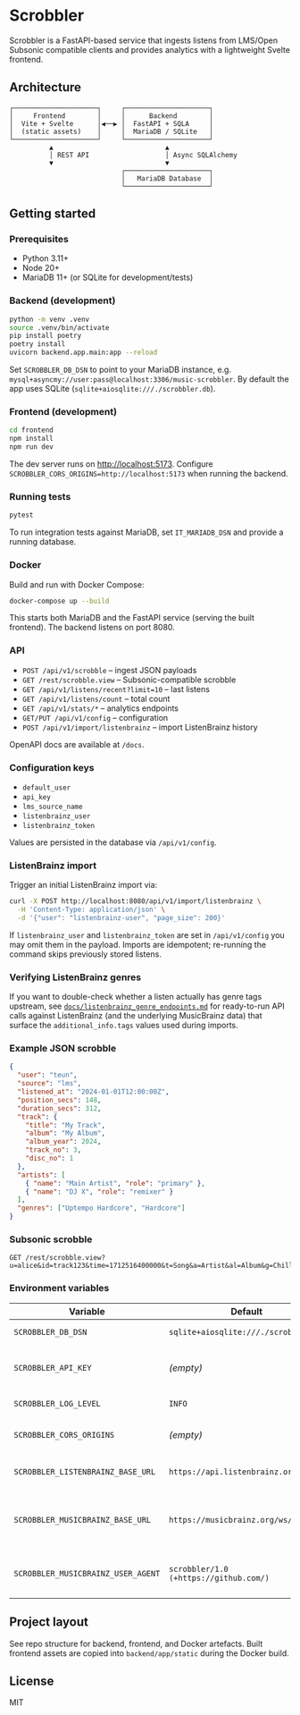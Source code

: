 # Scrobbler

Scrobbler is a FastAPI-based service that ingests listens from LMS/Open Subsonic compatible clients and provides analytics with a lightweight Svelte frontend.

## Architecture

```
┌─────────────────────┐     ┌─────────────────────┐
│     Frontend        │     │      Backend        │
│  Vite + Svelte      │◀──▶ │  FastAPI + SQLA     │
│  (static assets)    │     │  MariaDB / SQLite   │
└─────────────────────┘     └─────────────────────┘
          ▲                            ▲
          │ REST API                   │ Async SQLAlchemy
          ▼                            ▼
                            ┌─────────────────────┐
                            │   MariaDB Database  │
                            └─────────────────────┘
```

## Getting started

### Prerequisites

* Python 3.11+
* Node 20+
* MariaDB 11+ (or SQLite for development/tests)

### Backend (development)

```bash
python -m venv .venv
source .venv/bin/activate
pip install poetry
poetry install
uvicorn backend.app.main:app --reload
```

Set `SCROBBLER_DB_DSN` to point to your MariaDB instance, e.g. `mysql+asyncmy://user:pass@localhost:3306/music-scrobbler`. By default the app uses SQLite (`sqlite+aiosqlite:///./scrobbler.db`).

### Frontend (development)

```bash
cd frontend
npm install
npm run dev
```

The dev server runs on <http://localhost:5173>. Configure `SCROBBLER_CORS_ORIGINS=http://localhost:5173` when running the backend.

### Running tests

```bash
pytest
```

To run integration tests against MariaDB, set `IT_MARIADB_DSN` and provide a running database.

### Docker

Build and run with Docker Compose:

```bash
docker-compose up --build
```

This starts both MariaDB and the FastAPI service (serving the built frontend). The backend listens on port 8080.

### API

* `POST /api/v1/scrobble` – ingest JSON payloads
* `GET /rest/scrobble.view` – Subsonic-compatible scrobble
* `GET /api/v1/listens/recent?limit=10` – last listens
* `GET /api/v1/listens/count` – total count
* `GET /api/v1/stats/*` – analytics endpoints
* `GET/PUT /api/v1/config` – configuration
* `POST /api/v1/import/listenbrainz` – import ListenBrainz history

OpenAPI docs are available at `/docs`.

### Configuration keys

* `default_user`
* `api_key`
* `lms_source_name`
* `listenbrainz_user`
* `listenbrainz_token`

Values are persisted in the database via `/api/v1/config`.

### ListenBrainz import

Trigger an initial ListenBrainz import via:

```bash
curl -X POST http://localhost:8080/api/v1/import/listenbrainz \
  -H 'Content-Type: application/json' \
  -d '{"user": "listenbrainz-user", "page_size": 200}'
```

If `listenbrainz_user` and `listenbrainz_token` are set in `/api/v1/config` you may omit them in the payload. Imports are idempotent;
re-running the command skips previously stored listens.

### Verifying ListenBrainz genres

If you want to double-check whether a listen actually has genre tags upstream, see [`docs/listenbrainz_genre_endpoints.md`](docs/listenbrainz_genre_endpoints.md) for ready-to-run API calls against ListenBrainz (and the underlying MusicBrainz data) that surface the `additional_info.tags` values used during imports.

### Example JSON scrobble

```json
{
  "user": "teun",
  "source": "lms",
  "listened_at": "2024-01-01T12:00:00Z",
  "position_secs": 148,
  "duration_secs": 312,
  "track": {
    "title": "My Track",
    "album": "My Album",
    "album_year": 2024,
    "track_no": 3,
    "disc_no": 1
  },
  "artists": [
    { "name": "Main Artist", "role": "primary" },
    { "name": "DJ X", "role": "remixer" }
  ],
  "genres": ["Uptempo Hardcore", "Hardcore"]
}
```

### Subsonic scrobble

```
GET /rest/scrobble.view?u=alice&id=track123&time=1712516400000&t=Song&a=Artist&al=Album&g=Chill
```

### Environment variables

| Variable | Default | Description |
| --- | --- | --- |
| `SCROBBLER_DB_DSN` | `sqlite+aiosqlite:///./scrobbler.db` | Database DSN |
| `SCROBBLER_API_KEY` | *(empty)* | Optional API key to require via `X-Api-Key` |
| `SCROBBLER_LOG_LEVEL` | `INFO` | Logging level |
| `SCROBBLER_CORS_ORIGINS` | *(empty)* | Comma separated origins |
| `SCROBBLER_LISTENBRAINZ_BASE_URL` | `https://api.listenbrainz.org/1` | ListenBrainz API endpoint |
| `SCROBBLER_MUSICBRAINZ_BASE_URL` | `https://musicbrainz.org/ws/2` | MusicBrainz API endpoint for fallback tags |
| `SCROBBLER_MUSICBRAINZ_USER_AGENT` | `scrobbler/1.0 (+https://github.com/)` | User agent for MusicBrainz requests |

## Project layout

See repo structure for backend, frontend, and Docker artefacts. Built frontend assets are copied into `backend/app/static` during the Docker build.

## License

MIT
